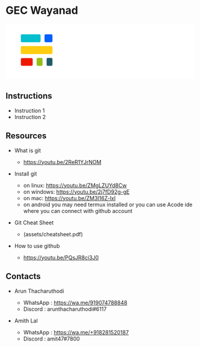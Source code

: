 
# GEC Wayanad
![Campus Logo](assets/logo.png)

## Instructions
- Instruction 1
- Instruction 2

## Resources
- What is git
  - https://youtu.be/2ReR1YJrNOM

- Install git
  - on linux:   https://youtu.be/ZMgLZUYd8Cw
  - on windows: https://youtu.be/2j7fD92g-gE
  - on mac: https://youtu.be/ZM3I16Z-lxI
  - on android you may need termux installed or you can use Acode ide where you can connect with github account

- Git Cheat Sheet
  - (assets/cheatsheet.pdf)

- How to use github
  - https://youtu.be/PQsJR8ci3J0

## Contacts
- Arun Thacharuthodi
  - WhatsApp : https://wa.me/919074788848
  - Discord : arunthacharuthodi#6117

- Amith Lal
  - WhatsApp : https://wa.me/+918281520187
  - Discord :  amit47#7800